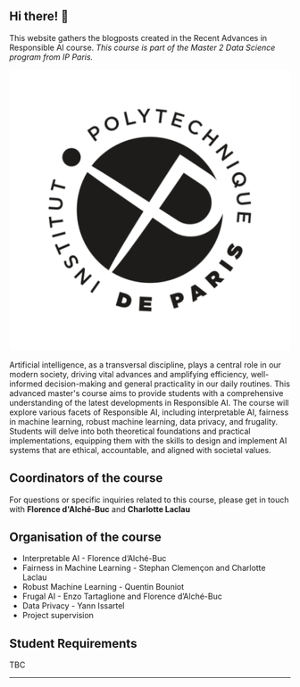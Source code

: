 ## Hi there! 👋

This website gathers the blogposts created in the Recent Advances in Responsible AI course.
*This course is part of the Master 2 Data Science program from IP Paris.*

<img class="avatar" src="images/ip-logo.png" alt="ip-paris">

Artificial intelligence, as a transversal discipline, plays a central role in our modern society, driving vital advances and amplifying efficiency, well-informed decision-making and general practicality in our daily routines. This advanced master's course aims to provide students with a comprehensive understanding of the latest developments in Responsible AI. The course will explore various facets of Responsible AI, including interpretable AI, fairness in machine learning, robust machine learning, data privacy, and frugality. Students will delve into both theoretical foundations and practical implementations, equipping them with the skills to design and implement AI systems that are ethical, accountable, and aligned with societal values.

## Coordinators of the course 
For questions or specific inquiries related to this course, please get in touch with 
**Florence d'Alché-Buc** and **Charlotte Laclau**

## Organisation of the course

* Interpretable AI - Florence d’Alché-Buc
* Fairness in Machine Learning - Stephan Clemençon and Charlotte Laclau
* Robust Machine Learning - Quentin Bouniot
* Frugal AI - Enzo Tartaglione and Florence d’Alché-Buc
* Data Privacy - Yann Issartel
* Project supervision

## Student Requirements

TBC


<hr/>